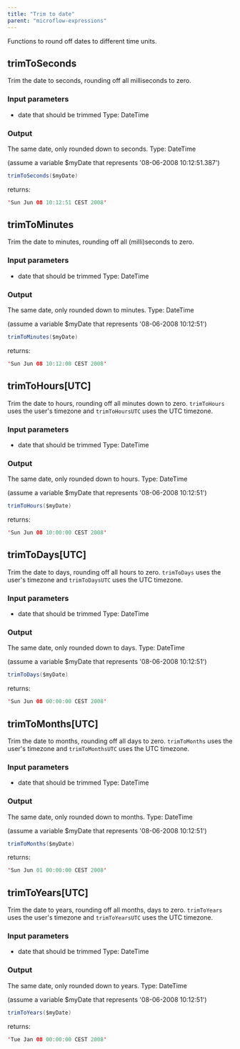 ```yaml
---
title: "Trim to date"
parent: "microflow-expressions"
---
```



Functions to round off dates to different time units.

## trimToSeconds

Trim the date to seconds, rounding off all milliseconds to zero.

### Input parameters

*   date that should be trimmed
    Type: DateTime

### Output

The same date, only rounded down to seconds.
Type: DateTime

(assume a variable $myDate that represents '08-06-2008 10:12:51.387')

```java
trimToSeconds($myDate)
```

returns:

```java
'Sun Jun 08 10:12:51 CEST 2008'
```

## trimToMinutes

Trim the date to minutes, rounding off all (milli)seconds to zero.

### Input parameters

*   date that should be trimmed
    Type: DateTime

### Output

The same date, only rounded down to minutes.
Type: DateTime

(assume a variable $myDate that represents '08-06-2008 10:12:51')

```java
trimToMinutes($myDate)
```

returns:

```java
'Sun Jun 08 10:12:00 CEST 2008'
```

## trimToHours[UTC]

Trim the date to hours, rounding off all minutes down to zero. `trimToHours` uses the user's timezone and `trimToHoursUTC` uses the UTC timezone.

### Input parameters

*   date that should be trimmed
    Type: DateTime

### Output

The same date, only rounded down to hours.
Type: DateTime

(assume a variable $myDate that represents '08-06-2008 10:12:51')

```java
trimToHours($myDate)
```

returns:

```java
'Sun Jun 08 10:00:00 CEST 2008'
```

## trimToDays[UTC]

Trim the date to days, rounding off all hours to zero. `trimToDays` uses the user's timezone and `trimToDaysUTC` uses the UTC timezone.

### Input parameters

*   date that should be trimmed
    Type: DateTime

### Output

The same date, only rounded down to days.
Type: DateTime

(assume a variable $myDate that represents '08-06-2008 10:12:51')

```java
trimToDays($myDate)
```

returns:

```java
'Sun Jun 08 00:00:00 CEST 2008'
```

## trimToMonths[UTC]

Trim the date to months, rounding off all days to zero. `trimToMonths` uses the user's timezone and `trimToMonthsUTC` uses the UTC timezone.

### Input parameters

*   date that should be trimmed
    Type: DateTime

### Output

The same date, only rounded down to months.
Type: DateTime

(assume a variable $myDate that represents '08-06-2008 10:12:51')

```java
trimToMonths($myDate)
```

returns:

```java
'Sun Jun 01 00:00:00 CEST 2008'
```

## trimToYears[UTC]

Trim the date to years, rounding off all months, days to zero. `trimToYears` uses the user's timezone and `trimToYearsUTC` uses the UTC timezone.

### Input parameters

*   date that should be trimmed
    Type: DateTime

### Output

The same date, only rounded down to years.
Type: DateTime

(assume a variable $myDate that represents '08-06-2008 10:12:51')

```java
trimToYears($myDate)
```

returns:

```java
'Tue Jan 08 00:00:00 CEST 2008'
```
